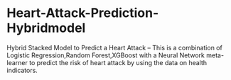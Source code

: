 # Heart-Attack-Prediction-Hybridmodel
Hybrid Stacked Model to Predict a Heart Attack – This is a combination of Logistic Regression,Random Forest,XGBoost with a Neural Network meta-learner to predict the risk of heart attack by using the data on health indicators.
